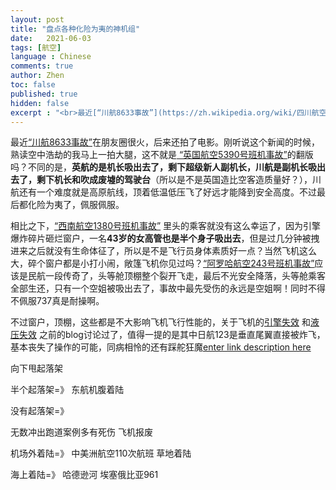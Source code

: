 ```yaml
---
layout: post
title: "盘点各种化险为夷的神机组"
date:   2021-06-03
tags: [航空]
language : Chinese
comments: true
author: Zhen
toc: false
published: true
hidden: false
excerpt : "<br>最近[“川航8633事故”](https://zh.wikipedia.org/wiki/四川航空8633号班机事故)在朋友圈很火，后来还拍了电影。刚听说这个新闻的时候，熟读空中浩劫的我马上一拍大腿，这不就是[ “英国航空5390号班机事故”](https://zh.wikipedia.org/wiki/西南航空1380号班机事故)的翻版吗？<br><br>"
---
```

最近[“川航8633事故”](https://zh.wikipedia.org/wiki/四川航空8633号班机事故)在朋友圈很火，后来还拍了电影。刚听说这个新闻的时候，熟读空中浩劫的我马上一拍大腿，这不就是[ “英国航空5390号班机事故”](https://zh.wikipedia.org/wiki/西南航空1380号班机事故)的翻版吗？不同的是，**英航的是机长吸出去了，剩下超级新人副机长，川航是副机长吸出去了，剩下机长和吹成废墟的驾驶台**（所以是不是英国造比空客造质量好？），川航还有一个难度就是高原航线，顶着低温低压飞了好远才能降到安全高度。不过最后都化险为夷了，佩服佩服。

相比之下，[“西南航空1380号班机事故”](https://zh.wikipedia.org/wiki/西南航空1380号班机事故) 里头的乘客就没有这么幸运了，因为引擎爆炸碎片砸烂窗户，一名**43岁的女高管也是半个身子吸出去**，但是过几分钟被拽进来之后就没有生命体征了，所以是不是飞行员身体素质好一点？当然飞机这么大，碎个窗户都是小打小闹，敞篷飞机你见过吗？[“阿罗哈航空243号班机事故”](https://zh.wikipedia.org/wiki/%E9%98%BF%E7%BE%85%E5%93%88%E8%88%AA%E7%A9%BA243%E8%99%9F%E7%8F%AD%E6%A9%9F%E4%BA%8B%E6%95%85)应该是民航一段传奇了，头等舱顶棚整个裂开飞走，最后不光安全降落，头等舱乘客全部生还，只有一个空姐被吸出去了，事故中最先受伤的永远是空姐啊！同时不得不佩服737真是耐操啊。

不过窗户，顶棚，这些都是不大影响飞机飞行性能的，关于飞机的[引擎失效](/飞机双引擎失灵还能生还吗) 和[液压失效](/飞机液压系统失效了还能操作吗) 之前的blog讨论过了，值得一提的是其中日航123是垂直尾翼直接被炸飞，基本丧失了操作的可能，同病相怜的还有踩舵狂魔[enter link description here](https://zh.wikipedia.org/wiki/%E7%BE%8E%E5%9C%8B%E8%88%AA%E7%A9%BA587%E8%99%9F%E7%8F%AD%E6%A9%9F%E7%A9%BA%E9%9B%A3)



向下甩起落架

半个起落架=》
东航机腹着陆

没有起落架=》

无数冲出跑道案例多有死伤 飞机报废

机场外着陆=》
中美洲航空110次航班 草地着陆

海上着陆=》
哈德逊河
埃塞俄比亚961
<!--stackedit_data:
eyJoaXN0b3J5IjpbODkwODE1MTk1LDY0MzY4MTc4LDcxODY5Nz
IwOSwxMDczNzkwMjA2LC0xMzAxNjQ2NjcyLC02OTMxMjU3Njgs
LTExMzM2NzAzMjksLTExNTkyNTY1OTEsMTEyOTk0NjQyMywxMz
kzNjUwMTk1LDg4NDI5OTM1OCwtMTYzNzU3NDI1Nl19
-->
